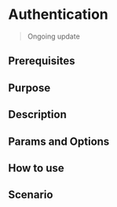 # Authentication

> Ongoing update

## Prerequisites

## Purpose

## Description

## Params and Options

## How to use

## Scenario